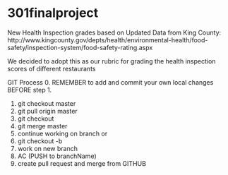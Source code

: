 
# 301finalproject
<p>New Health Inspection grades based on Updated Data from King County:
http://www.kingcounty.gov/depts/health/environmental-health/food-safety/inspection-system/food-safety-rating.aspx</p>
<p> We decided to adopt this as our rubric for grading the health inspection scores of
different restaurants</p>


GIT Process
0. REMEMBER to add and commit your own local changes BEFORE step 1.
1. git checkout master
2. git pull origin master
3. git checkout <branchName>  
4. git merge master
5. continue working on branch or
6. git checkout -b <branchName>
7. work on new branch
8. AC (PUSH to branchName)
9. create pull request and merge from GITHUB
